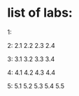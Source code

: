 # list of labs:
1:

2:
2.1
2.2
2.3
2.4

3:
3.1
3.2
3.3
3.4

4:
4.1
4.2
4.3
4.4

5:
5.1
5.2
5.3
5.4
5.5
